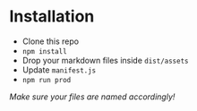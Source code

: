 # Installation

* Clone this repo
* `npm install`
* Drop your markdown files inside `dist/assets`
* Update `manifest.js`
* `npm run prod`

*Make sure your files are named accordingly!*